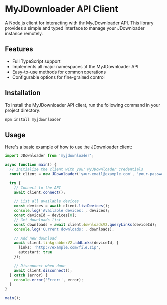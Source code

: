 # MyJDownloader API Client

A Node.js client for interacting with the MyJDownloader API. This library provides a simple and typed interface to manage your JDownloader instance remotely.

## Features

- Full TypeScript support
- Implements all major namespaces of the MyJDownloader API
- Easy-to-use methods for common operations
- Configurable options for fine-grained control

## Installation

To install the MyJDownloader API client, run the following command in your project directory:

```bash
npm install myjdownloader
```

## Usage

Here's a basic example of how to use the JDownloader client:

```typescript
import JDownloader from 'myjdownloader';

async function main() {
  // Initialize the client with your MyJDownloader credentials
  const client = new JDownloader('your-email@example.com', 'your-password');

  try {
    // Connect to the API
    await client.connect();

    // List all available devices
    const devices = await client.listDevices();
    console.log('Available devices:', devices);
    const deviceId = devices[0];
    // Get downloads list
    const downloads = await client.downloadsV2.queryLinks(deviceId);
    console.log('Current downloads:', downloads);

    // Add new download
    await client.linkgrabberV2.addLinks(deviceId, {
      links: 'http://example.com/file.zip',
      autostart: true
    });

    // Disconnect when done
    await client.disconnect();
  } catch (error) {
    console.error('Error:', error);
  }
}

main();
```
